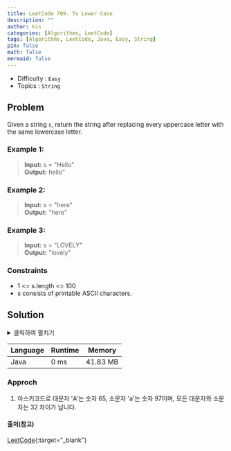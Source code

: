 ```yaml
---
title: LeetCode 709. To Lower Case
description: ""
author: kis
categories: [Algorithms, LeetCode]
tags: [Algorithms, LeetCode, Java, Easy, String]
pin: false
math: false
mermaid: false
---
```


- Difficulty : `Easy`
- Topics : `String`

## Problem

 Given a string `s`, return the string after replacing every uppercase letter with the same lowercase letter.
 

### Example 1:

> **Input:** s = "Hello"     
> **Output:** hello"

### Example 2:

> **Input:**  s = "here"            
> **Output:**   "here" 

### Example 3:

> **Input:**   s = "LOVELY"            
> **Output:**  "lovely"


### Constraints

- 1 <= s.length <= 100
- s consists of printable ASCII characters.

## Solution 

<details>
<summary>클릭하여 펼치기</summary>
<div markdown="1">

```java
class Solution {
    private boolean isUpper(char ch){
        return 'A' <= ch && ch <= 'Z';
    }

    private char toLower(char ch){
        return (char) ((int)ch | 32);
    }

    public String toLowerCase(String s) {
        StringBuilder sb = new StringBuilder();
        for(char ch : s.toCharArray()){
            sb.append(isUpper(ch) ? toLower(ch) : ch);
        }
        return sb.toString();
    }
}
```
</div>
</details>

| Language | Runtime | Memory |
| --- | --- | --- |
| Java | 0 ms | 41.83 MB |

### Approch 

1. 아스키코드로 대문자 'A'는 숫자 65, 소문자 'a'는 숫자 97이며, 모든 대문자와 소문자는 32 차이가 납니다.



#### 출처(참고)

[LeetCode](https://leetcode.com/problems/to-lower-case/){:target="\_blank"}

